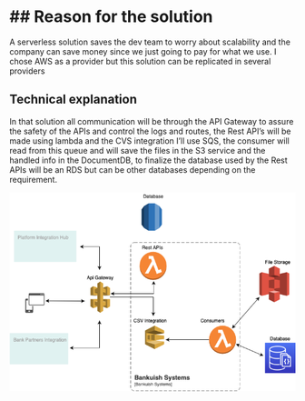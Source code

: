 # ## Reason for the solution
 A serverless solution saves the dev team to worry about scalability and the company can save money since we just going to pay for what we use. I chose AWS as a provider but this solution can be replicated in several providers

## Technical explanation

In that solution all communication will be through the API Gateway to assure the safety of the APIs and control the logs and routes, the Rest API’s will be made using lambda and the CVS integration I’ll use SQS, the consumer will read from this queue and will save the files in the S3 service and the handled info in the DocumentDB, to finalize the database used by the Rest APIs will be an RDS but can be other databases depending on the requirement.

![alt text](https://github.com/gigandre/bankuish/blob/master/Bankuish.png?raw=true)
